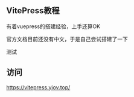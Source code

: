 ## VitePress教程

有着vuepress的搭建经验，上手还算OK

官方文档目前还没有中文，于是自己尝试搭建了一下


测试


## 访问

https://vitepress.yiov.top/
